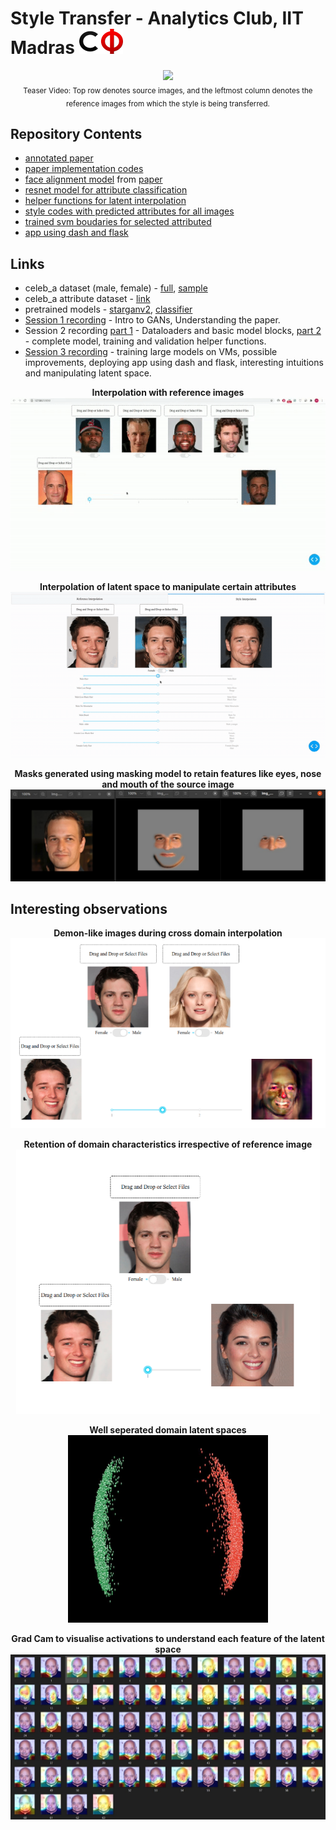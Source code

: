 # Style Transfer - Analytics Club, IIT Madras <img src="assets/cfi.png" width="70" height="40"/>

<p align="center">
    <img src="assets/teaser.gif" />
    <br/>
    <sub>Teaser Video: Top row denotes source images, and the leftmost column denotes the reference images from which the style is being transferred.</sub>
</p>

## Repository Contents

- [annotated paper](./assets/starganv2.pdf)
- [paper implementation codes](./baseline/)
- [face alignment model](./app/facealignment.py) from [paper](https://arxiv.org/abs/1904.07399) 
- [resnet model for attribute classification](./classifier/classifier.py)
- [helper functions for latent interpolation](./app/interpolate.py)
- [style codes with predicted attributes for all images](./app/attributes/)
- [trained svm boudaries for selected attributed](./app/svms)
- [app using dash and flask](./app/app.py)

## Links

- celeb_a dataset (male, female) - [full](https://drive.google.com/file/d/1wZUSNbxFdpkY1kPua4xGIdcroEUHGabt/view), [sample](https://drive.google.com/file/d/1KcgEXQRGzOZnCSxU-lzG62vXlK54da-p/view?usp=sharing)
- celeb_a attribute dataset - [link](https://drive.google.com/file/d/1X6QHlyJRLDdxpKcvlshCSxHrL71kkG0W/view?usp=sharing)
- pretrained models - [starganv2](https://drive.google.com/file/d/1gSZjhmZGeV54EuhLlQ-8Poas4g07VoTC/view?usp=sharing), [classifier](https://drive.google.com/file/d/1dX5HsynnSnPSkjdO4XWYICz0VbnGdQoE/view?usp=sharing)
- [Session 1 recording](https://drive.google.com/file/d/1xkc7k_7ZpTrddwO7wHV4yNvozlVaeElL/view?usp=drivesdk) - Intro to GANs, Understanding the paper.
- Session 2 recording [part 1](https://drive.google.com/file/d/1ZEbiNfsydYahQtnQ4IxTxzEZaSNJSLQR/view?usp=drivesdk) - Dataloaders and basic model blocks, [part 2](https://drive.google.com/file/d/16dg3du6yQmyvH-r2yI11LvhpkvV5fl99/view?usp=drivesdk) - complete model, training and validation helper functions.
- [Session 3 recording](https://drive.google.com/file/d/15UVlPspfu3Dv4nF5ntq5CRFFs7AjF92e/view?usp=sharing) - training large models on VMs, possible improvements, deploying app using dash and flask, interesting intuitions and manipulating latent space.

<p align="center">
    <b>Interpolation with reference images</b>
    <br>
    <img src="assets/ref-interp.gif" />
</p>

<p align="center">
    <b>Interpolation of latent space to manipulate certain attributes</b>
    <br>
    <img src="assets/latent-interp.gif" />
</p>

<p align="center">
    <b>Masks generated using masking model to retain features like eyes, nose and mouth of the source image</b>
    <br>
    <img src="assets/mask.jpeg" />
</p>

## Interesting observations

<p align="center">
    <b>Demon-like images during cross domain interpolation</b>
    <br>
    <img src="assets/demon.png" />
</p>

<p align="center">
    <b>Retention of domain characteristics irrespective of reference image</b>
    <br>
    <img src="assets/ret-dom.png" />
</p>

<p align="center">
    <b>Well seperated domain latent spaces</b>
    <br>
    <img src="assets/lat.jpeg" idth="300" height="300"/>
</p>

<p align="center">
    <b>Grad Cam to visualise activations to understand each feature of the latent space</b>
    <br>
    <img src="assets/gradcam.jpeg" />
</p>
